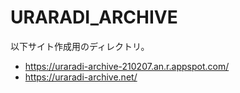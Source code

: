 # 
# URARADI_ARCHIVE

以下サイト作成用のディレクトリ。

- https://uraradi-archive-210207.an.r.appspot.com/
- https://uraradi-archive.net/
